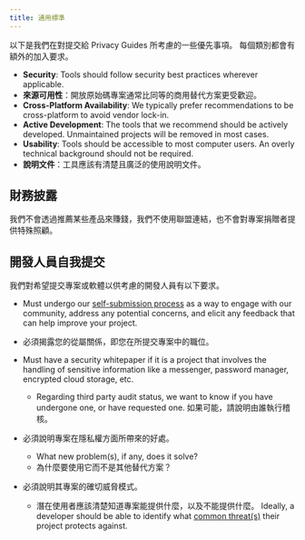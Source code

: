```yaml
---
title: 通用標準
---
```


以下是我們在對提交給 Privacy Guides 所考慮的一些優先事項。 每個類別都會有額外的加入要求。

- **Security**: Tools should follow security best practices wherever applicable.
- **來源可用性**：開放原始碼專案通常比同等的商用替代方案更受歡迎。
- **Cross-Platform Availability**: We typically prefer recommendations to be cross-platform to avoid vendor lock-in.
- **Active Development**: The tools that we recommend should be actively developed. Unmaintained projects will be removed in most cases.
- **Usability**: Tools should be accessible to most computer users. An overly technical background should not be required.
- **說明文件**：工具應該有清楚且廣泛的使用說明文件。

## 財務披露

我們不會透過推薦某些產品來賺錢，我們不使用聯盟連結，也不會對專案捐贈者提供特殊照顧。

## 開發人員自我提交

我們對希望提交專案或軟體以供考慮的開發人員有以下要求。

- Must undergo our [self-submission process](https://discuss.privacyguides.net/t/about-the-project-showcase-category/114) as a way to engage with our community, address any potential concerns, and elicit any feedback that can help improve your project.

- 必須揭露您的從屬關係，即您在所提交專案中的職位。

- Must have a security whitepaper if it is a project that involves the handling of sensitive information like a messenger, password manager, encrypted cloud storage, etc.
    - Regarding third party audit status, we want to know if you have undergone one, or have requested one. 如果可能，請說明由誰執行稽核。

- 必須說明專案在隱私權方面所帶來的好處。
    - What new problem(s), if any, does it solve?
    - 為什麼要使用它而不是其他替代方案？

- 必須說明其專案的確切威脅模式。
    - 潛在使用者應該清楚知道專案能提供什麼，以及不能提供什麼。 Ideally, a developer should be able to identify what [common threat(s)](../basics/common-threats.md) their project protects against.
